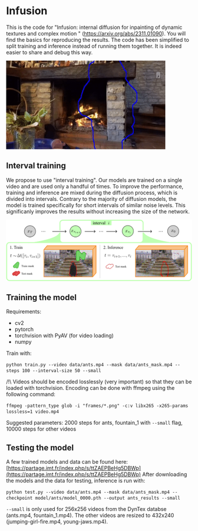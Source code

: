 # Infusion

This is the code for "Infusion: internal diffusion for inpainting of dynamic textures and complex motion " (https://arxiv.org/abs/2311.01090). You will find the basics for reproducing the results.
The code has been simplified to split training and inference instead of running them together. It is indeed easier to share and debug this way.

![](teaser.gif)

## Interval training

We propose to use "interval training". Our models are trained on a single video and are used only a handful of times. To improve the performance, training and inference are mixed during the diffusion process, which is divided into intervals.
Contrary to the majority of diffusion models, the model is trained specifically for short intervals of similar noise levels. This significanly improves the results without increasing the size of the network.

![](teaser.png)

## Training the model

Requirements:

- cv2
- pytorch
- torchvision with PyAV (for video loading)
- numpy

Train with:

```
python train.py --video data/ants.mp4 --mask data/ants_mask.mp4 --steps 100 --interval-size 50 --small
```

/!\ Videos should be encoded losslessly (very important) so that they can be loaded with torchvision.
Encoding can be done with ffmpeg using the following command:

```
ffmpeg -pattern_type glob -i "frames/*.png" -c:v libx265 -x265-params lossless=1 video.mp4
```

Suggested parameters: 2000 steps for ants, fountain_1 with `--small` flag, 10000 steps for other videos

## Testing the model

A few trained models and data can be found here: [https://partage.imt.fr/index.php/s/ttZAEPBeHg5DBWp](https://partage.imt.fr/index.php/s/ttZAEPBeHg5DBWp)
After downloading the models and the data for testing, inference is run with:

```
python test.py --video data/ants.mp4 --mask data/ants_mask.mp4 --checkpoint model/ants/model_0000.pth --output ants_results --small
```

`--small` is only used for 256x256 videos from the DynTex databse (ants.mp4, fountain_1.mp4). The other videos are resized to 432x240 (jumping-girl-fire.mp4, young-jaws.mp4).
